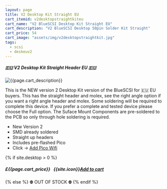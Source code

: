 ```yaml
---
layout: page
title: V2 Desktop Kit Straight EU
cart_itemid: v2desktopstraightkiteu
cart_name: "V2 BlueSCSI Desktop Kit Straight EU"
cart_description: "V2 BlueSCSI Desktop 50pin Solder Kit Straight"
cart_price: 54
cart_image: "assets/img/v2desktopstraightkit.jpg"
tags: 
  - scsi
  - deskeuv2
---
```


##### 🇪🇺 V2 Desktop Kit Straight Header EU 🇪🇺

![{{page.cart_description}}]({{page.cart_image}})

This is the NEW version 2 Desktop Kit version of the BlueSCSI for 🇪🇺 EU buyers. This has the straight header and molex, see the right angle option if you want a right angle header and molex. Some soldering will be required to complete this device. If you prefer a complete and tested device please choose the Full option. The Suface Mount Components are pre-soldered to the PCB so only through hole soldering is required.

* New Version 2
* SMD already soldered
* Straight up headers
* Includes pre-flashed Pico
* Click &#8594; [Add Pico Wifi](/picowifi)

{% if site.desktop > 0 %}
##### £{{page.cart_price}} &nbsp; {{site.icon}}[Add to cart](/cart#{{page.cart_itemid}})
{% else %}
&#9940; OUT OF STOCK &#9940;
{% endif %}